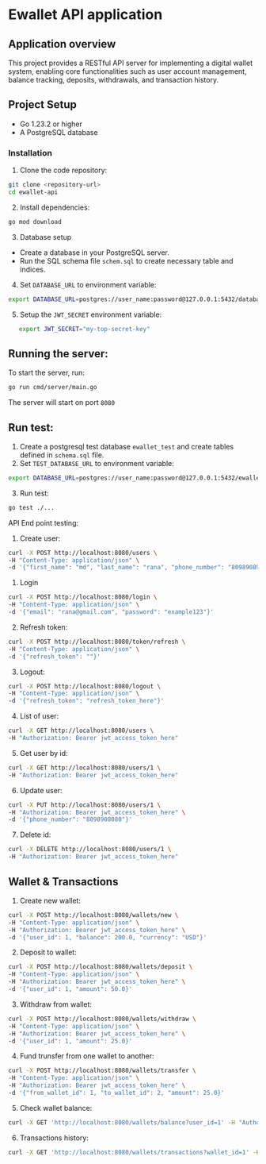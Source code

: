 # Ewallet API application

## Application overview
This project provides a RESTful API server for implementing a digital wallet system, enabling core functionalities such as user account management, balance tracking, deposits, withdrawals, and transaction history.

## Project Setup
- Go 1.23.2 or higher 
- A PostgreSQL database

### Installation
1. Clone the code repository:
```bash
git clone <repository-url>
cd ewallet-api
```

2. Install dependencies:
```bash
go mod download
```

3. Database setup
- Create a database in your PostgreSQL server.
- Run the SQL schema file `schem.sql` to create necessary table and indices.

4. Set `DATABASE_URL` to environment variable:
```bash
export DATABASE_URL=postgres://user_name:password@127.0.0.1:5432/database_name?sslmode=disable
```
5. Setup the `JWT_SECRET` environment variable:
```bash
   export JWT_SECRET="my-top-secret-key"
```

## Running the server:
To start the server, run:
```bash
go run cmd/server/main.go
```

The server will start on port `8080`


## Run test:
1. Create a postgresql test database `ewallet_test` and create tables defined in `schema.sql` file.
2. Set `TEST_DATABASE_URL` to environment variable:
```bash
export DATABASE_URL=postgres://user_name:password@127.0.0.1:5432/ewallet_test?sslmode=disable
``` 
3. Run test:
```bash
go test ./...
```

API End point testing:
1. Create user:
```bash
curl -X POST http://localhost:8080/users \
-H "Content-Type: application/json" \
-d '{"first_name": "md", "last_name": "rana", "phone_number": "809890899", "email": "rana@gmail.com", "password": "example123", "status": "active"}'
```

1. Login
```bash
curl -X POST http://localhost:8080/login \
-H "Content-Type: application/json" \
-d '{"email": "rana@gmail.com", "password": "example123"}'
```

2. Refresh token:
```bash
curl -X POST http://localhost:8080/token/refresh \
-H "Content-Type: application/json" \
-d '{"refresh_token": ""}'
```

3. Logout:
```bash
curl -X POST http://localhost:8080/logout \
-H "Content-Type: application/json" \
-d '{"refresh_token": "refresh_token_here"}'
```

4. List of user:
```bash
curl -X GET http://localhost:8080/users \
-H "Authorization: Bearer jwt_access_token_here"
```

5. Get user by id:
```bash
curl -X GET http://localhost:8080/users/1 \
-H "Authorization: Bearer jwt_access_token_here"
```

6. Update user:
```bash
curl -X PUT http://localhost:8080/users/1 \
-H "Authorization: Bearer jwt_access_token_here" \
-d '{"phone_number": "8098908080"}'
```

7. Delete id:
```bash
curl -X DELETE http://localhost:8080/users/1 \
-H "Authorization: Bearer jwt_access_token_here"
```

## Wallet & Transactions
1. Create new wallet:
```bash
curl -X POST http://localhost:8080/wallets/new \
-H "Content-Type: application/json" \
-H "Authorization: Bearer jwt_access_token_here" \
-d '{"user_id": 1, "balance": 200.0, "currency": "USD"}'
```

2. Deposit to wallet:
```bash
curl -X POST http://localhost:8080/wallets/deposit \
-H "Content-Type: application/json" \
-H "Authorization: Bearer jwt_access_token_here" \
-d '{"user_id": 1, "amount": 50.0}'
```

3. Withdraw from wallet:
```bash
curl -X POST http://localhost:8080/wallets/withdraw \
-H "Content-Type: application/json" \
-H "Authorization: Bearer jwt_access_token_here" \
-d '{"user_id": 1, "amount": 25.0}'
```

4. Fund trunsfer from one wallet to another:
```bash
curl -X POST http://localhost:8080/wallets/transfer \
-H "Content-Type: application/json" \
-H "Authorization: Bearer jwt_access_token_here" \
-d '{"from_wallet_id": 1, "to_wallet_id": 2, "amount": 25.0}'
```

5. Check wallet balance:
```bash
curl -X GET 'http://localhost:8080/wallets/balance?user_id=1' -H "Authorization: Bearer jwt_access_token_here" 
```

6. Transactions history:
```bash
curl -X GET 'http://localhost:8080/wallets/transactions?wallet_id=1' -H "Authorization: Bearer jwt_access_token_here" 
```

